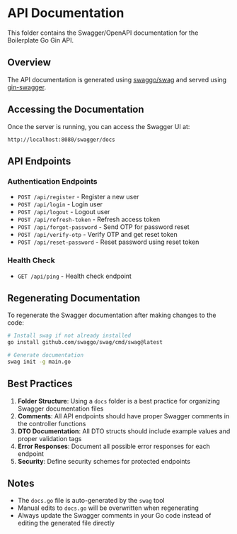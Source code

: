 # API Documentation

This folder contains the Swagger/OpenAPI documentation for the Boilerplate Go Gin API.

## Overview

The API documentation is generated using [swaggo/swag](https://github.com/swaggo/swag) and served using [gin-swagger](https://github.com/swaggo/gin-swagger).

## Accessing the Documentation

Once the server is running, you can access the Swagger UI at:

```
http://localhost:8080/swagger/docs
```

## API Endpoints

### Authentication Endpoints

- `POST /api/register` - Register a new user
- `POST /api/login` - Login user
- `POST /api/logout` - Logout user
- `POST /api/refresh-token` - Refresh access token
- `POST /api/forgot-password` - Send OTP for password reset
- `POST /api/verify-otp` - Verify OTP and get reset token
- `POST /api/reset-password` - Reset password using reset token

### Health Check

- `GET /api/ping` - Health check endpoint

## Regenerating Documentation

To regenerate the Swagger documentation after making changes to the code:

```bash
# Install swag if not already installed
go install github.com/swaggo/swag/cmd/swag@latest

# Generate documentation
swag init -g main.go
```

## Best Practices

1. **Folder Structure**: Using a `docs` folder is a best practice for organizing Swagger documentation files
2. **Comments**: All API endpoints should have proper Swagger comments in the controller functions
3. **DTO Documentation**: All DTO structs should include example values and proper validation tags
4. **Error Responses**: Document all possible error responses for each endpoint
5. **Security**: Define security schemes for protected endpoints


## Notes

- The `docs.go` file is auto-generated by the `swag` tool
- Manual edits to `docs.go` will be overwritten when regenerating
- Always update the Swagger comments in your Go code instead of editing the generated file directly 